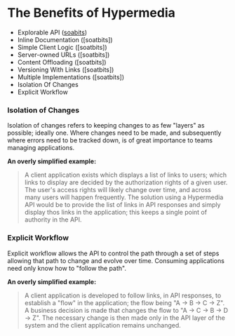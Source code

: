 The Benefits of Hypermedia
==========================

  - Explorable API ([soabits])
  - Inline Documentation ([soatbits])
  - Simple Client Logic ([soatbits])
  - Server-owned URLs ([soatbits])
  - Content Offloading ([soatbits])
  - Versioning With Links ([soatbits])
  - Multiple Implementations ([soatbits])
  - Isolation Of Changes
  - Explicit Workflow

### Isolation of Changes

Isolation of changes refers to keeping changes to as few "layers" as possible;
ideally one. Where changes need to be made, and subsequently where errors need
to be tracked down, is of great importance to teams managing applications.

**An overly simplified example:**

  > A client application exists which displays a list of links to users; which
  links to display are decided by the authorization rights of a given user. The
  user's access rights will likely change over time, and across many users will
  happen frequently. The solution using a Hypermedia API would be to provide
  the list of links in API responses and simply display thos links in the
  application; this keeps a single point of authority in the API.

### Explicit Workflow

Explicit workflow allows the API to control the path through a set of steps
allowing that path to change and evolve over time. Consuming applications need
only know how to "follow the path".

**An overly simplified example:**

  > A client application is developed to follow links, in API responses, to
  establish a "flow" in the application; the flow being "A -> B -> C -> Z". A
  business decision is made that changes the flow to "A -> C -> B -> D -> Z".
  The necessary change is then made only in the API layer of the system and the
  client application remains unchanged.

[soabits]: http://soabits.blogspot.no/2013/12/selling-benefits-of-hypermedia.html
